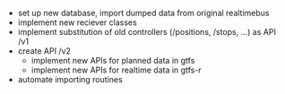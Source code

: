 - set up new database, import dumped data from original realtimebus
- implement new reciever classes
- implement substitution of old controllers (/positions, /stops, ...) as API /v1
- create API /v2
    - implement new APIs for planned data in gtfs
    - implement new APIs for realtime data in gtfs-r
- automate importing routines